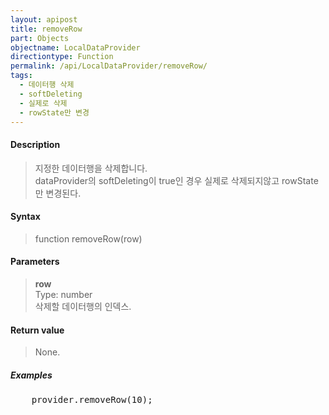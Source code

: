 ```yaml
---
layout: apipost
title: removeRow
part: Objects
objectname: LocalDataProvider
directiontype: Function
permalink: /api/LocalDataProvider/removeRow/
tags: 
  - 데이터행 삭제
  - softDeleting
  - 실제로 삭제
  - rowState만 변경
---
```



#### Description

> 지정한 데이터행을 삭제합니다.  
> dataProvider의 softDeleting이 true인 경우 실제로 삭제되지않고 rowState만 변경된다.

#### Syntax

> function removeRow(row)

#### Parameters

> **row**  
> Type: number  
> 삭제할 데이터행의 인덱스.

#### Return value

> None.

##### Examples 

<pre class="prettyprint">
    provider.removeRow(10);
</pre>

